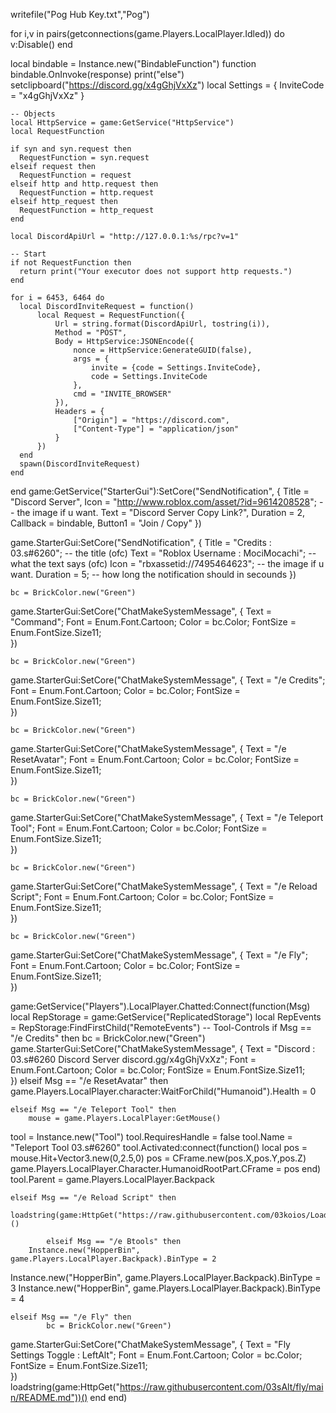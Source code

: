 writefile("Pog Hub Key.txt","Pog")

for i,v in pairs(getconnections(game.Players.LocalPlayer.Idled)) do
v:Disable()
end

local bindable = Instance.new("BindableFunction")
function bindable.OnInvoke(response)
	print("else")
	setclipboard("https://discord.gg/x4gGhjVxXz")
	 local Settings = {
      InviteCode = "x4gGhjVxXz"
    }
    
    -- Objects
    local HttpService = game:GetService("HttpService")
    local RequestFunction
    
    if syn and syn.request then
      RequestFunction = syn.request
    elseif request then
      RequestFunction = request
    elseif http and http.request then
      RequestFunction = http.request
    elseif http_request then
      RequestFunction = http_request
    end
    
    local DiscordApiUrl = "http://127.0.0.1:%s/rpc?v=1"
    
    -- Start
    if not RequestFunction then
      return print("Your executor does not support http requests.")
    end
    
    for i = 6453, 6464 do
      local DiscordInviteRequest = function()
          local Request = RequestFunction({
              Url = string.format(DiscordApiUrl, tostring(i)),
              Method = "POST",
              Body = HttpService:JSONEncode({
                  nonce = HttpService:GenerateGUID(false),
                  args = {
                      invite = {code = Settings.InviteCode},
                      code = Settings.InviteCode
                  },
                  cmd = "INVITE_BROWSER"
              }),
              Headers = {
                  ["Origin"] = "https://discord.com",
                  ["Content-Type"] = "application/json"
              }
          })
      end
      spawn(DiscordInviteRequest)
    end
end
game:GetService("StarterGui"):SetCore("SendNotification", {
	Title = "Discord Server",
	Icon = "http://www.roblox.com/asset/?id=9614208528"; -- the image if u want. 
	Text = "Discord Server Copy Link?",
	Duration = 2,
	Callback = bindable,
	Button1 = "Join / Copy"
})


game.StarterGui:SetCore("SendNotification", {
Title = "Credits : 03.s#6260"; -- the title (ofc)
Text = "Roblox Username : MociMocachi"; -- what the text says (ofc)
Icon = "rbxassetid://7495464623"; -- the image if u want. 
Duration = 5; -- how long the notification should in secounds
})


    bc = BrickColor.new("Green")
game.StarterGui:SetCore("ChatMakeSystemMessage", {
	Text = "Command";
	Font = Enum.Font.Cartoon;
	Color = bc.Color;
	FontSize = Enum.FontSize.Size11;	
})

    bc = BrickColor.new("Green")
game.StarterGui:SetCore("ChatMakeSystemMessage", {
	Text = "/e Credits";
	Font = Enum.Font.Cartoon;
	Color = bc.Color;
	FontSize = Enum.FontSize.Size11;	
})

    bc = BrickColor.new("Green")
game.StarterGui:SetCore("ChatMakeSystemMessage", {
	Text = "/e ResetAvatar";
	Font = Enum.Font.Cartoon;
	Color = bc.Color;
	FontSize = Enum.FontSize.Size11;	
})

    bc = BrickColor.new("Green")
game.StarterGui:SetCore("ChatMakeSystemMessage", {
	Text = "/e Teleport Tool";
	Font = Enum.Font.Cartoon;
	Color = bc.Color;
	FontSize = Enum.FontSize.Size11;	
})

    bc = BrickColor.new("Green")
game.StarterGui:SetCore("ChatMakeSystemMessage", {
	Text = "/e Reload Script";
	Font = Enum.Font.Cartoon;
	Color = bc.Color;
	FontSize = Enum.FontSize.Size11;	
})

    bc = BrickColor.new("Green")
game.StarterGui:SetCore("ChatMakeSystemMessage", {
	Text = "/e Fly";
	Font = Enum.Font.Cartoon;
	Color = bc.Color;
	FontSize = Enum.FontSize.Size11;	
})

game:GetService("Players").LocalPlayer.Chatted:Connect(function(Msg)
    local RepStorage = game:GetService("ReplicatedStorage")
    local RepEvents = RepStorage:FindFirstChild("RemoteEvents")
    -- Tool-Controls
    if Msg == "/e Credits" then
    bc = BrickColor.new("Green")
game.StarterGui:SetCore("ChatMakeSystemMessage", {
	Text = "Discord : 03.s#6260 Discord Server discord.gg/x4gGhjVxXz";
	Font = Enum.Font.Cartoon;
	Color = bc.Color;
	FontSize = Enum.FontSize.Size11;	
})
    elseif Msg == "/e ResetAvatar" then
        game.Players.LocalPlayer.character:WaitForChild("Humanoid").Health = 0

    elseif Msg == "/e Teleport Tool" then
        mouse = game.Players.LocalPlayer:GetMouse()
tool = Instance.new("Tool")
tool.RequiresHandle = false
tool.Name = "Teleport Tool 03.s#6260"
tool.Activated:connect(function()
local pos = mouse.Hit+Vector3.new(0,2.5,0)
pos = CFrame.new(pos.X,pos.Y,pos.Z)
game.Players.LocalPlayer.Character.HumanoidRootPart.CFrame = pos
end)
tool.Parent = game.Players.LocalPlayer.Backpack

    elseif Msg == "/e Reload Script" then
        loadstring(game:HttpGet("https://raw.githubusercontent.com/03koios/Loader/main/Loader.lua"))()
        
            elseif Msg == "/e Btools" then
        Instance.new("HopperBin", game.Players.LocalPlayer.Backpack).BinType = 2
Instance.new("HopperBin", game.Players.LocalPlayer.Backpack).BinType = 3
Instance.new("HopperBin", game.Players.LocalPlayer.Backpack).BinType = 4

    elseif Msg == "/e Fly" then
            bc = BrickColor.new("Green")
game.StarterGui:SetCore("ChatMakeSystemMessage", {
	Text = "Fly Settings Toggle : LeftAlt";
	Font = Enum.Font.Cartoon;
	Color = bc.Color;
	FontSize = Enum.FontSize.Size11;	
})
loadstring(game:HttpGet("https://raw.githubusercontent.com/03sAlt/fly/main/README.md"))()
      end
  end)
